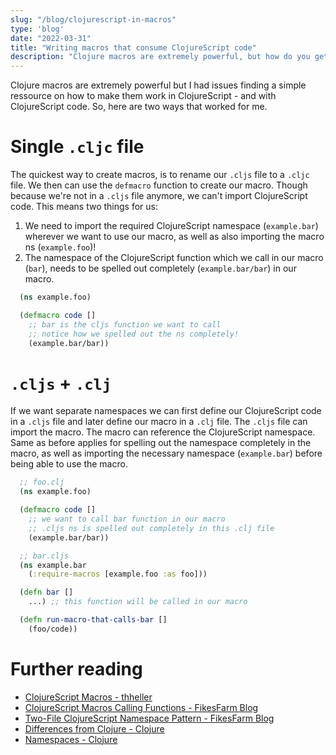 ```yaml
---
slug: "/blog/clojurescript-in-macros"
type: 'blog'
date: "2022-03-31"
title: "Writing macros that consume ClojureScript code"
description: "Clojure macros are extremely powerful, but how do you get them to consum some of your ClojureScript? Here are some first steps and material for further readin."
---
```


Clojure macros are extremely powerful but I had issues finding a simple ressource on how to make them work in ClojureScript - and with ClojureScript code. So, here are two ways that worked for me.

# Single `.cljc` file
The quickest way to create macros, is to rename our `.cljs` file to a `.cljc` file. We then can use the `defmacro` function to create our macro. Though because we're not in a `.cljs` file anymore, we can't import ClojureScript code. This means two things for us:
1. We need to import the required ClojureScript namespace (`example.bar`) wherever we want to use our macro, as well as also importing the macro ns (`example.foo`)!
2. The namespace of the ClojureScript function which we call in our macro (`bar`), needs to be spelled out completely (`example.bar/bar`) in our macro.

```clojure
  (ns example.foo)

  (defmacro code []
    ;; bar is the cljs function we want to call
    ;; notice how we spelled out the ns completely!
    (example.bar/bar))
```
# `.cljs` + `.clj`
If we want separate namespaces we can first define our ClojureScript code in a `.cljs` file and later define our macro in a `.clj` file. The `.cljs` file can import the macro. The macro can reference the ClojureScript namespace. Same as before applies for spelling out the namespace completely in the macro, as well as importing the necessary namespace (`example.bar`) before being able to use the macro.
``` clojure
  ;; foo.clj
  (ns example.foo)

  (defmacro code []
    ;; we want to call bar function in our macro
    ;; .cljs ns is spelled out completely in this .clj file
    (example.bar/bar))

  ;; bar.cljs
  (ns example.bar
    (:require-macros [example.foo :as foo]))

  (defn bar []
    ...) ;; this function will be called in our macro

  (defn run-macro-that-calls-bar []
    (foo/code))
```
# Further reading
- [ClojureScript Macros - thheller](https://code.thheller.com/blog/shadow-cljs/2019/10/12/clojurescript-macros.html)
- [ClojureScript Macros Calling Functions - FikesFarm Blog](https://blog.fikesfarm.com/posts/2016-01-05-clojurescript-macros-calling-functions.html)
- [Two-File ClojureScript Namespace Pattern - FikesFarm Blog](https://blog.fikesfarm.com/posts/2018-08-12-two-file-clojurescript-namespace-pattern.html)
- [Differences from Clojure - Clojure](https://clojurescript.org/about/differences#_macros)
- [Namespaces - Clojure](https://clojurescript.org/guides/ns-forms)
